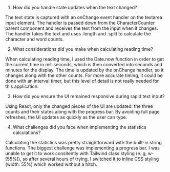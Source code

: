1. How did you handle state updates when the text changed?

The text state is captured with an onChange event handler on the textarea input element. The handler is passed down from the CharacterCounter parent component and receives the text from the input when it changes. The handler takes the text and uses .length and .split to calculate the character and word counts.

2. What considerations did you make when calculating reading time?

When calculating reading time, I used the Date.now function in order to get the current time in milliseconds, which is then converted into seconds and minutes for the display. The time is updated by the onChange handler, so it changes along with the other counts. For more accurate timing, it could be done with an interval timer, but this level of detail is not really needed for this application.

3. How did you ensure the UI remained responsive during rapid text input?

Using React, only the changed pieces of the UI are updated: the three counts and their states along with the progress bar. By avoiding full page refreshes, the UI updates as quickly as the user can type.

4. What challenges did you face when implementing the statistics calculations?

Calculating the statistics was pretty straightforward with the built-in string functions. The biggest challenge was implementing a progress bar. I was unable to get it to work consitently with Tailwind class styling (e..g, w-[55%]), so after several hours of trying, I switched it to inline CSS styling (width: 55%) which worked without a hitch.

